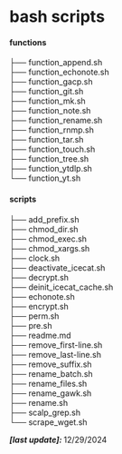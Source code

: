 # bash scripts

#### functions  
├── function_append.sh  
├── function_echonote.sh  
├── function_gacp.sh  
├── function_git.sh  
├── function_mk.sh  
├── function_note.sh  
├── function_rename.sh  
├── function_rnmp.sh  
├── function_tar.sh  
├── function_touch.sh  
├── function_tree.sh  
├── function_ytdlp.sh  
└── function_yt.sh  
#### scripts  
├── add_prefix.sh  
├── chmod_dir.sh  
├── chmod_exec.sh  
├── chmod_xargs.sh  
├── clock.sh  
├── deactivate_icecat.sh  
├── decrypt.sh  
├── deinit_icecat_cache.sh  
├── echonote.sh  
├── encrypt.sh  
├── perm.sh  
├── pre.sh  
├── readme.md  
├── remove_first-line.sh  
├── remove_last-line.sh  
├── remove_suffix.sh  
├── rename_batch.sh  
├── rename_files.sh  
├── rename_gawk.sh  
├── rename.sh  
├── scalp_grep.sh  
└── scrape_wget.sh  

<!--
#### functions
├── function_append.sh
├── function_echonote.sh
├── function_gacp.sh
├── function_git.sh
├── function_mk.sh
├── function_note.sh
├── function_rename.sh
├── function_rnmp.sh
├── function_tar.sh
├── function_touch.sh
├── function_tree.sh
├── function_ytdlp.sh
└── function_yt.sh
#### scripts
├── add_prefix.sh
├── chmod_dir.sh
├── chmod_exec.sh
├── chmod_xargs.sh
├── clock.sh
├── deactivate_icecat.sh
├── decrypt.sh
├── deinit_icecat_cache.sh
├── echonote.sh
├── encrypt.sh
├── perm.sh
├── pre.sh
├── readme.md
├── remove_first-line.sh
├── remove_last-line.sh
├── remove_suffix.sh
├── rename_batch.sh
├── rename_files.sh
├── rename_gawk.sh
├── rename.sh
├── scalp_grep.sh
└── scrape_wget.sh
-->

<b><i>[last update]: </b></i>12/29/2024
